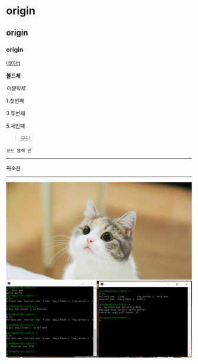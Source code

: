 # origin
## origin
### origin
[네이버](https://www.naver.com)


**볼드체**

_이탤릭체_

1.첫번째


3.두번째


5.세번쨰


>문단.
```
코드 블랙 안
```
***
~~취소선~~
* * * 


<img width="" height="" src="./png/새끼고양이.png"><img/>
<img width="" height="" src="./png/4주차 과제.png"><img/>

